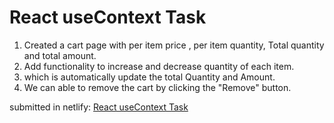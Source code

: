 # React useContext Task

1. Created a cart page with per item price , per item quantity, Total quantity and total amount.
2. Add functionality to increase and decrease quantity of each item.
3. which is automatically update the total Quantity and Amount.
4. We can able to remove the cart by clicking the "Remove" button.

submitted in netlify: [React useContext Task](https://react-usecontext-task-rk.netlify.app)